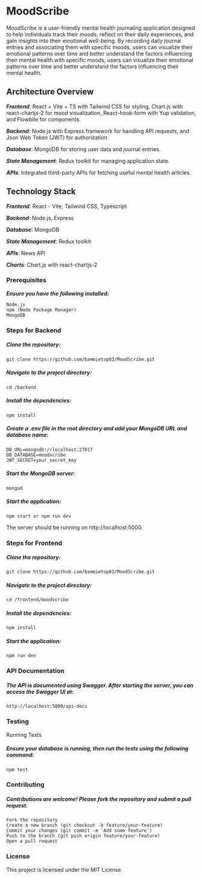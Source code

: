 # MoodScribe
 MoodScribe is a user-friendly mental health journaling application designed to help individuals track their moods, reflect on their daily experiences, and gain insights into their emotional well-being. By recording daily journal entries and associating them with specific moods, users can visualize their emotional patterns over time and better understand the factors influencing their mental health.with specific moods, users can visualize their emotional patterns over time and better understand the factors influencing their mental health.

## Architecture Overview
***Frontend***: React + Vite + TS with Tailwind CSS for styling, Chart.js with react-chartjs-2 for mood visualization, React-hook-form with Yup validation, and Flowbite for components.

***Backend***: Node.js with Express framework for handling API requests, and Json Web Token (JWT) for authorization.

***Database***: MongoDB for storing user data and journal entries.

***State Management***: Redux toolkit for managing application state.

***APIs***: Integrated third-party APIs for fetching useful mental health articles.

## Technology Stack
***Frontend***: React - Vite, Tailwind CSS, Typescript

***Backend***: Node.js, Express

***Database***: MongoDB

***State Management***: Redux toolkit

***APIs***: News API

***Charts***: Chart.js with react-chartjs-2


### Prerequisites

***Ensure you have the following installed:***

    Node.js
    npm (Node Package Manager)
    MongoDB

### Steps for Backend

##### Clone the repository:
    git clone https://github.com/bammietop03/MoodScribe.git

##### Navigate to the project directory:
    cd /backend

##### Install the dependencies:
    npm install

##### Create a .env file in the root directory and add your MongoDB URL and database name:
    DB_URL=mongodb://localhost:27017
    DB_DATABASE=moodscribe
    JWT_SECRET=your_secret_key

##### Start the MongoDB server:
    mongod

##### Start the application:
    npm start or npm run dev
The server should be running on http://localhost:5000.

### Steps for Frontend

##### Clone the repository:
    git clone https://github.com/bammietop03/MoodScribe.git

##### Navigate to the project directory:
    cd /frontend/moodscribe

##### Install the dependencies:
    npm install

##### Start the application:
    npm run dev


### API Documentation
##### The API is documented using Swagger. After starting the server, you can access the Swagger UI at:
    http://localhost:5000/api-docs

### Testing
Running Tests
##### Ensure your database is running, then run the tests using the following command:
    npm test

### Contributing
##### Contributions are welcome! Please fork the repository and submit a pull request.
    Fork the repository
    Create a new branch (git checkout -b feature/your-feature)
    Commit your changes (git commit -m 'Add some feature')
    Push to the branch (git push origin feature/your-feature)
    Open a pull request

### License
This project is licensed under the MIT License.